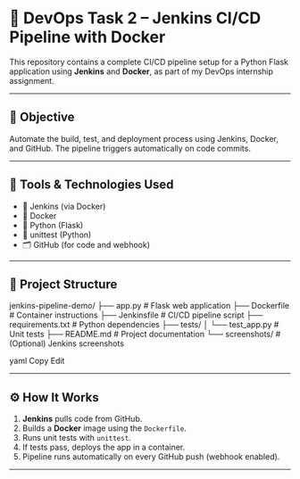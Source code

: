 # 🚀 DevOps Task 2 – Jenkins CI/CD Pipeline with Docker

This repository contains a complete CI/CD pipeline setup for a Python Flask application using **Jenkins** and **Docker**, as part of my DevOps internship assignment.

---

## 🎯 Objective

Automate the build, test, and deployment process using Jenkins, Docker, and GitHub. The pipeline triggers automatically on code commits.

---

## 🧰 Tools & Technologies Used

- 🧪 Jenkins (via Docker)
- 🐳 Docker
- 🐍 Python (Flask)
- 🧪 unittest (Python)
- 🗂 GitHub (for code and webhook)

---

## 📁 Project Structure

jenkins-pipeline-demo/
├── app.py # Flask web application
├── Dockerfile # Container instructions
├── Jenkinsfile # CI/CD pipeline script
├── requirements.txt # Python dependencies
├── tests/
│ └── test_app.py # Unit tests
├── README.md # Project documentation
└── screenshots/ # (Optional) Jenkins screenshots

yaml
Copy
Edit

---

## ⚙️ How It Works

1. **Jenkins** pulls code from GitHub.
2. Builds a **Docker** image using the `Dockerfile`.
3. Runs unit tests with `unittest`.
4. If tests pass, deploys the app in a container.
5. Pipeline runs automatically on every GitHub push (webhook enabled).

---
